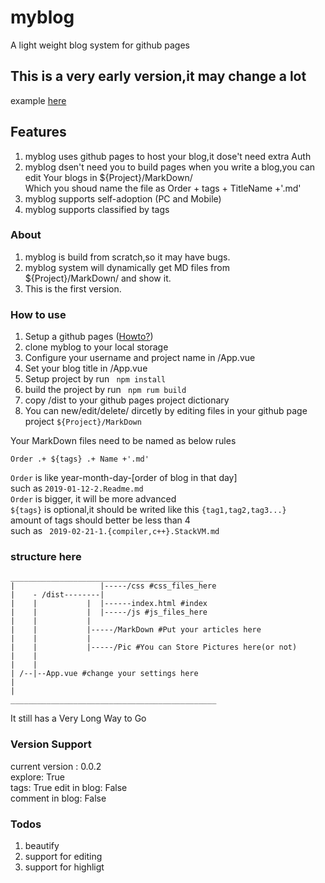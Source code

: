 # myblog
A light weight blog system for github pages 

## This is a very early version,it may change a lot   
example [here](https://archcy.github.io/)  

## Features
1. myblog uses github pages to host your blog,it dose't need extra Auth
2. myblog dsen't need you to build pages when you write a blog,you can edit Your blogs in ${Project}/MarkDown/  
Which you shoud name the file as Order + tags + TitleName +'.md'
3. myblog supports self-adoption (PC and Mobile)
4. myblog supports classified by tags

###  About
1. myblog is build from scratch,so it may have bugs.
2. myblog system will dynamically get MD files from ${Project}/MarkDown/ and show it.
3. This is the first version.

### How to use
1. Setup a github pages ([Howto?](https://pages.github.com/))
2. clone myblog to your local storage
3. Configure your username and project name in /App.vue
4. Set your blog title in /App.vue
5. Setup project by run ``` npm install```
6. build the project by run ``` npm rum build```
7. copy /dist to your github pages project dictionary
8. You can new/edit/delete/ dircetly by editing files in your github page project ```${Project}/MarkDown```

Your MarkDown files need to be named as below rules
```
Order .+ ${tags} .+ Name +'.md'
```
```Order``` is like year-month-day-[order of blog in that day]  
such as ```2019-01-12-2.Readme.md ```  
```Order``` is bigger, it will be more advanced   
```${tags}``` is optional,it should be writed like this ```{tag1,tag2,tag3...}```   
amount of tags should better be less than 4   
such as ``` 2019-02-21-1.{compiler,c++}.StackVM.md```


### structure here
```
___________________________________________
|                   |-----/css #css_files_here
|    - /dist--------|
|    |           |  |------index.html #index
|    |           |  |-----/js #js_files_here
|    |           |
|    |           |-----/MarkDown #Put your articles here
|    |           |
|    |           |-----/Pic #You can Store Pictures here(or not)
|    |    
|    |
| /--|--App.vue #change your settings here
|   
|
______________________________________________
```
It still has a Very Long Way to Go

### Version Support
current version : 0.0.2  
explore: True  
tags: True
edit in blog: False  
comment in blog: False  

### Todos
1. beautify 
2. support for editing
3. support for highligt